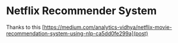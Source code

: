 # Netflix Recommender System
Thanks to this [https://medium.com/analytics-vidhya/netflix-movie-recommendation-system-using-nlp-ca5dd0fe299a](post)

